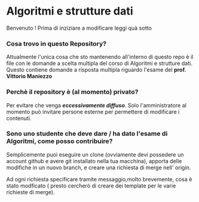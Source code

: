 # Algoritmi e strutture dati
Benvenuto !
Prima di inziziare a modificare leggi quà sotto

### Cosa trovo in questo Repository?
Attualmente l'unica cosa che sto mantenendo all'interno di questo repo è il file con le domande a scelta multipla del corso di Algoritmi e strutture dati.
Questo contiene domande a risposta multipla riguardo l'esame del **prof. Vittorio Maniezzo**

### Perchè il repository è (al momento) privato? 
Per evitare che venga ***eccessivamente diffuso***. Solo l'amministratore al momento può invitare persone esterne per permettere di modificare i contenuti.

### Sono uno studente che deve dare / ha dato l'esame di Algoritmi, come posso contribuire?
Semplicemente puoi eseguire un clone (ovviamente devi possedere un account github e avere git installato nella tua macchina), apporta delle modifiche in un nuovo branch, e creare una richiesta di merge nell' origin.

Ad ogni richiesta specificare tramite messaggio,molto brevemente, cosa è stato modficato ( presto cercherò di creare dei template per le varie richieste di merge).
